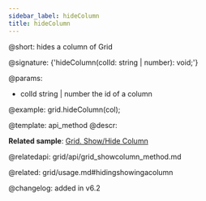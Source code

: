 ```yaml
---
sidebar_label: hideColumn
title: hideColumn
---          
```


@short: hides a column of Grid

@signature: {'hideColumn(colId: string | number): void;'}

@params:
- colId	string | number	the id of a column

@example:
grid.hideColumn(col);


@template: api_method
@descr:

**Related sample**: [Grid. Show/Hide Column](https://snippet.dhtmlx.com/n4zjwsqj)

@relatedapi: grid/api/grid_showcolumn_method.md

@related: grid/usage.md#hidingshowingacolumn

@changelog: added in v6.2

